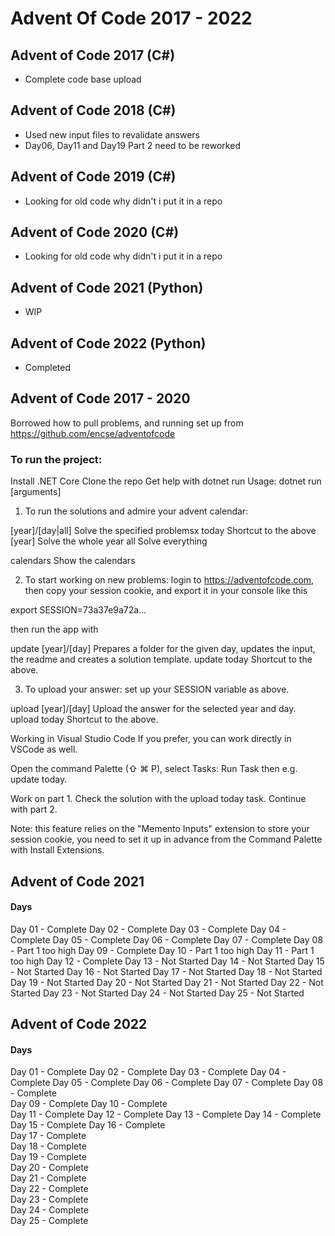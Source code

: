 # Advent Of Code 2017 - 2022
## Advent of Code 2017 (C#)
 - Complete code base upload
## Advent of Code 2018 (C#)
 - Used new input files to revalidate answers
 - Day06, Day11 and Day19 Part 2 need to be reworked 
## Advent of Code 2019 (C#)
 - Looking for old code why didn't i put it in a repo 
## Advent of Code 2020 (C#)
 - Looking for old code why didn't i put it in a repo 
## Advent of Code 2021 (Python)
 - WIP 
## Advent of Code 2022 (Python)
 - Completed 


## Advent of Code 2017 - 2020
Borrowed how to pull problems, and running set up from https://github.com/encse/adventofcode 

### To run the project:

Install .NET Core
Clone the repo
Get help with dotnet run
Usage: dotnet run [arguments]

1) To run the solutions and admire your advent calendar:

 [year]/[day|all]      Solve the specified problemsx
 today                 Shortcut to the above
 [year]                Solve the whole year
 all                   Solve everything

 calendars             Show the calendars

2) To start working on new problems:
login to https://adventofcode.com, then copy your session cookie, and export 
it in your console like this

 export SESSION=73a37e9a72a...

then run the app with

 update [year]/[day]   Prepares a folder for the given day, updates the input,
                       the readme and creates a solution template.
 update today          Shortcut to the above.

3) To upload your answer:
set up your SESSION variable as above.

 upload [year]/[day]   Upload the answer for the selected year and day.
 upload today          Shortcut to the above.


Working in Visual Studio Code
If you prefer, you can work directly in VSCode as well.

Open the command Palette (⇧ ⌘ P), select Tasks: Run Task then e.g. update today.

Work on part 1. Check the solution with the upload today task. Continue with part 2.

Note: this feature relies on the "Memento Inputs" extension to store your session cookie, you need to set it up in advance from the Command Palette with Install Extensions.


## Advent of Code 2021
#### Days 
Day 01 - Complete 
Day 02 - Complete 
Day 03 - Complete 
Day 04 - Complete 
Day 05 - Complete 
Day 06 - Complete 
Day 07 - Complete 
Day 08 - Part 1 too high 
Day 09 - Complete 
Day 10 - Part 1 too high 
Day 11 - Part 1 too high 
Day 12 - Complete 
Day 13 - Not Started
Day 14 - Not Started 
Day 15 - Not Started 
Day 16 - Not Started 
Day 17 - Not Started 
Day 18 - Not Started 
Day 19 - Not Started 
Day 20 - Not Started 
Day 21 - Not Started 
Day 22 - Not Started 
Day 23 - Not Started 
Day 24 - Not Started 
Day 25 - Not Started 

## Advent of Code 2022
#### Days 
Day 01 - Complete 
Day 02 - Complete 
Day 03 - Complete 
Day 04 - Complete 
Day 05 - Complete 
Day 06 - Complete 
Day 07 - Complete 
Day 08 - Complete  
Day 09 - Complete 
Day 10 - Complete  
Day 11 - Complete 
Day 12 - Complete 
Day 13 - Complete 
Day 14 - Complete 
Day 15 - Complete 
Day 16 - Complete  
Day 17 - Complete  
Day 18 - Complete  
Day 19 - Complete  
Day 20 - Complete  
Day 21 - Complete  
Day 22 - Complete  
Day 23 - Complete  
Day 24 - Complete  
Day 25 - Complete  


